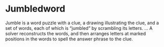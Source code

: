 # Jumbledword
Jumble is a word puzzle with a clue, a drawing illustrating the clue, and a set of words, each of which is “jumbled” by scrambling its letters. ... A solver reconstructs the words, and then arranges letters at marked positions in the words to spell the answer phrase to the clue.
